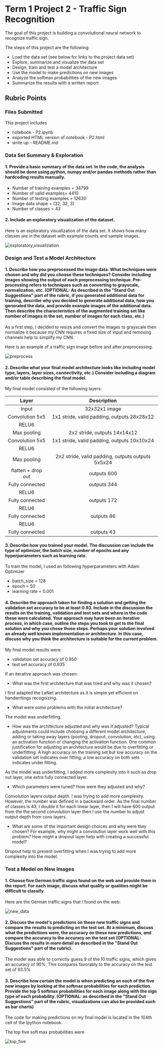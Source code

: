 
# Term 1 Project 2 - Traffic Sign Recognition

The goal of this project is building a convolutional neural network to recognize traffic sign.

The steps of this project are the following:
* Load the data set (see below for links to the project data set)
* Explore, summarize and visualize the data set
* Design, train and test a model architecture
* Use the model to make predictions on new images
* Analyze the softmax probabilities of the new images
* Summarize the results with a written report

## Rubric Points
### Files Submitted
This project includes
* notebook - P2.ipynb
* exported HTML version of notebook - P2.html
* write up - README.md

### Data Set Summary & Exploration

#### 1. Provide a basic summary of the data set. In the code, the analysis should be done using python, numpy and/or pandas methods rather than hardcoding results manually.

* Number of training examples = 34799
* Number of valid examples= 4410
* Number of testing examples = 12630
* Image data shape = (32, 32, 3)
* Number of classes = 43

#### 2. Include an exploratory visualization of the dataset.

Here is an exploratory visualization of the data set. It shows how many classes are in the dataset with example counts and sample images.

![exploratory_visualization](img/exploratory_visualization.png)

### Design and Test a Model Architecture

#### 1. Describe how you preprocessed the image data. What techniques were chosen and why did you choose these techniques? Consider including images showing the output of each preprocessing technique. Pre-processing refers to techniques such as converting to grayscale, normalization, etc. (OPTIONAL: As described in the "Stand Out Suggestions" part of the rubric, if you generated additional data for training, describe why you decided to generate additional data, how you generated the data, and provide example images of the additional data. Then describe the characteristics of the augmented training set like number of images in the set, number of images for each class, etc.)

As a first step, I decided to resize and convert the images to grayscale then normalize it because my CNN requires a fixed size of input and removing channels help to simplify my CNN.

Here is an example of a traffic sign image before and after preprocessing.

![preprocess](img/preprocess.png)

#### 2. Describe what your final model architecture looks like including model type, layers, layer sizes, connectivity, etc.) Consider including a diagram and/or table describing the final model.

My final model consisted of the following layers:

| Layer         		|     Description	        					| 
|:---------------------:|:---------------------------------------------:| 
| Input         		| 32x32x1 image   							| 
| Convolution 5x5     	| 1x1 stride, valid padding, outputs 28x28x12 	|
| RELU6					|			|
| Max pooling	      	| 2x2 stride,  outputs 14x14x12 				|
| Convolution 5x5	    | 1x1 stride, valid padding, outputs 10x10x24     |
| RELU6 				|		    |
| Max pooling	      	| 2x2 stride,  valid padding, outputs outputs 5x5x24|
| flatten + drop out    | outputs 600|
| Fully connected   	| outputs 344|
| RELU6 				|		     |
| Fully connected   	| outputs 172|
| RELU6 				|		     |
| Fully connected   	| outputs 86 |
| RELU6 				|		     |
| Fully connected   	| outputs 43 |

#### 3. Describe how you trained your model. The discussion can include the type of optimizer, the batch size, number of epochs and any hyperparameters such as learning rate.

To train the model, I used an following hyperparameters with Adam Optimizer

* batch_size = 128
* epoch = 50
* learning rate = 0.001

#### 4. Describe the approach taken for finding a solution and getting the validation set accuracy to be at least 0.93. Include in the discussion the results on the training, validation and test sets and where in the code these were calculated. Your approach may have been an iterative process, in which case, outline the steps you took to get to the final solution and why you chose those steps. Perhaps your solution involved an already well known implementation or architecture. In this case, discuss why you think the architecture is suitable for the current problem.

My final model results were:
* validation set accuracy of 0.950
* test set accuracy of 0.935

If an iterative approach was chosen:
* What was the first architecture that was tried and why was it chosen?

I first adapted the LeNet architecture as it is simple yet efficient on handwritings recognizing.

* What were some problems with the initial architecture?

The model was underfitting.

* How was the architecture adjusted and why was it adjusted? Typical adjustments could include choosing a different model architecture, adding or taking away layers (pooling, dropout, convolution, etc), using an activation function or changing the activation function. One common justification for adjusting an architecture would be due to overfitting or underfitting. A high accuracy on the training set but low accuracy on the validation set indicates over fitting; a low accuracy on both sets indicates under fitting.

As the model was underfitting, I added more complexity into it such as drop out layer, one extra fully connected layer.

* Which parameters were tuned? How were they adjusted and why?

Convolution layers output depth. I was trying to add more complexity. However, the number was defined in a backward order. As the final number of classes is 43, I double it for each linear layer, then I will have 600 output from the the second convolution layer then I use the number to adjust output depth from conv layers.

* What are some of the important design choices and why were they chosen? For example, why might a convolution layer work well with this problem? How might a dropout layer help with creating a successful model?

Dropout help to prevent overfitting when I was trying to add more complexity into the model.

### Test a Model on New Images

#### 1. Choose five German traffic signs found on the web and provide them in the report. For each image, discuss what quality or qualities might be difficult to classify.

Here are the German traffic signs that I found on the web:

![new_data](img/new_data.png)

#### 2. Discuss the model's predictions on these new traffic signs and compare the results to predicting on the test set. At a minimum, discuss what the predictions were, the accuracy on these new predictions, and compare the accuracy to the accuracy on the test set (OPTIONAL: Discuss the results in more detail as described in the "Stand Out Suggestions" part of the rubric).

The model was able to correctly guess 9 of the 10 traffic signs, which gives an accuracy of 90%. This compares favorably to the accuracy on the test set of 93.5%

#### 3. Describe how certain the model is when predicting on each of the five new images by looking at the softmax probabilities for each prediction. Provide the top 5 softmax probabilities for each image along with the sign type of each probability. (OPTIONAL: as described in the "Stand Out Suggestions" part of the rubric, visualizations can also be provided such as bar charts)

The code for making predictions on my final model is located in the 104th cell of the Ipython notebook.

The top five soft max probabilities were

![top_five](img/top5.png)